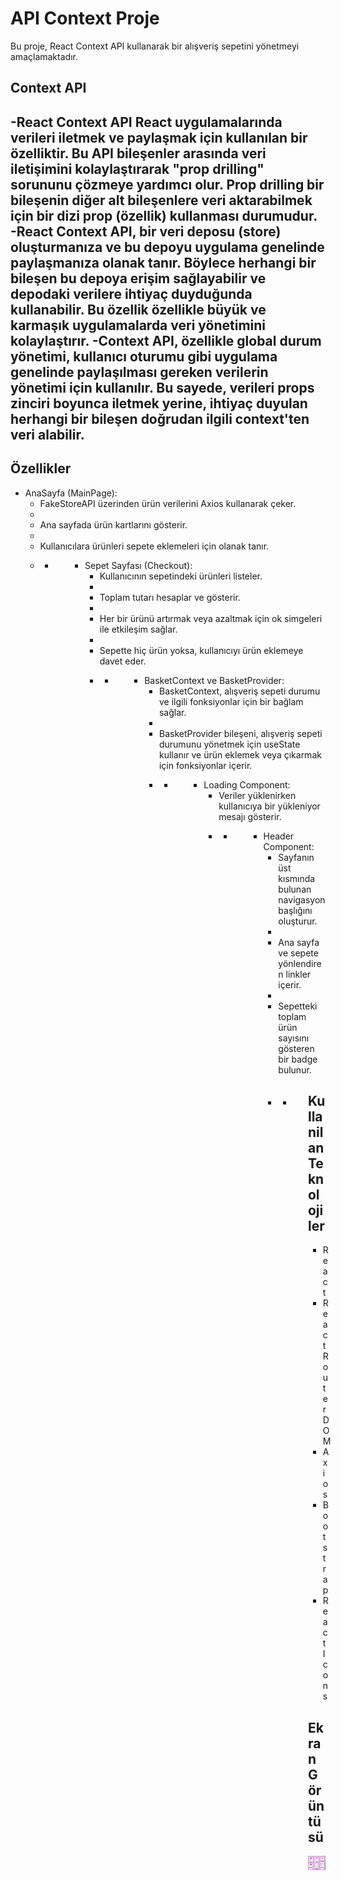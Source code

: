 <h1> API Context Proje </h1>

Bu proje, React Context API kullanarak bir alışveriş sepetini yönetmeyi amaçlamaktadır.


<h2>Context API<h2>
-React Context API React uygulamalarında verileri iletmek ve paylaşmak için kullanılan bir özelliktir. Bu API bileşenler arasında veri iletişimini kolaylaştırarak "prop drilling" sorununu çözmeye yardımcı olur. Prop drilling bir bileşenin diğer alt bileşenlere veri aktarabilmek için bir dizi prop (özellik) kullanması durumudur.
-React Context API, bir veri deposu (store) oluşturmanıza ve bu depoyu uygulama genelinde paylaşmanıza olanak tanır. Böylece herhangi bir bileşen bu depoya erişim sağlayabilir ve depodaki verilere ihtiyaç duyduğunda kullanabilir. Bu özellik özellikle büyük ve karmaşık uygulamalarda veri yönetimini kolaylaştırır.
-Context API, özellikle global durum yönetimi, kullanıcı oturumu gibi uygulama genelinde paylaşılması gereken verilerin yönetimi için kullanılır. Bu sayede, verileri props zinciri boyunca iletmek yerine, ihtiyaç duyulan herhangi bir bileşen doğrudan ilgili context'ten veri alabilir.

<h2> Özellikler </h2>

<ul>

<li> AnaSayfa (MainPage):
<ul>
<li>FakeStoreAPI üzerinden ürün verilerini Axios kullanarak çeker.<li>
<li>Ana sayfada ürün kartlarını gösterir.<li>
<li>Kullanıcılara ürünleri sepete eklemeleri için olanak tanır.<li>
<ul>
<li>
<ul>



<ul>
<li> Sepet Sayfası (Checkout):
<ul>
<li>Kullanıcının sepetindeki ürünleri listeler.<li>
<li>Toplam tutarı hesaplar ve gösterir.<li>
<li>Her bir ürünü artırmak veya azaltmak için ok simgeleri ile etkileşim sağlar.<li>
<li>Sepette hiç ürün yoksa, kullanıcıyı ürün eklemeye davet eder.<li>
<ul>
<li>
<ul>


<ul>
<li> BasketContext ve BasketProvider:
<ul>
<li>BasketContext, alışveriş sepeti durumu ve ilgili fonksiyonlar için bir bağlam sağlar.<li>
<li>BasketProvider bileşeni, alışveriş sepeti durumunu yönetmek için useState kullanır ve ürün eklemek veya çıkarmak için fonksiyonlar içerir.<li>
<ul>
<li>
<ul>

<ul>
<li> Loading Component:
<ul>
<li>Veriler yüklenirken kullanıcıya bir yükleniyor mesajı gösterir.<li>
<ul>
<li>
<ul>



<ul>
<li> Header Component:
<ul>
<li>Sayfanın üst kısmında bulunan navigasyon başlığını oluşturur.<li>
<li>Ana sayfa ve sepete yönlendiren linkler içerir.<li>
<li>Sepetteki toplam ürün sayısını gösteren bir badge bulunur.<li>
<ul>
<li>

<ul>





<h2> Kullanilan Teknolojiler </h2>
<ul>
<li>React</li>
<li>React Router DOM</li>
<li>Axios</li>
<li>Bootstrap</li>
<li>React Icons</li>

</ul>

<h2>Ekran Görüntüsü</h2>

![](./src/contextapi.gif)
